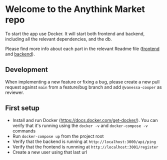 # Welcome to the Anythink Market repo

To start the app use Docker. It will start both frontend and backend, including all the relevant dependencies, and the db.

Please find more info about each part in the relevant Readme file ([frontend](frontend/readme.md) and [backend](backend/README.md)).

## Development

When implementing a new feature or fixing a bug, please create a new pull request against `main` from a feature/bug branch and add `@vanessa-cooper` as reviewer.

## First setup

-   Install and run Docker (https://docs.docker.com/get-docker/). You can verify that it's running using the `docker -v` and `docker-compose -v` commands
-   Run `docker-compose up` from the project root
-   Verify that the backend is running at `http://localhost:3000/api/ping`
-   Verify that the frontend is runnning at `http://localhost:3001/register`
-   Create a new user using that last url
